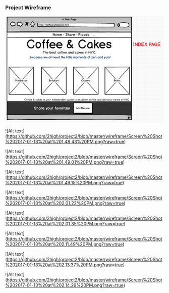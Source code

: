 ### Project Wireframe

![Alt text](https://github.com/2high/project2/blob/master/wireframe/Screen%20Shot%202017-01-13%20at%201.48.29%20PM.png?raw=true)

![Alt text] (https://github.com/2high/project2/blob/master/wireframe/Screen%20Shot%202017-01-13%20at%201.48.43%20PM.png?raw=true)

![Alt text] (https://github.com/2high/project2/blob/master/wireframe/Screen%20Shot%202017-01-13%20at%201.49.01%20PM.png?raw=true)

![Alt text] (https://github.com/2high/project2/blob/master/wireframe/Screen%20Shot%202017-01-13%20at%201.49.15%20PM.png?raw=true)

![Alt text] (https://github.com/2high/project2/blob/master/wireframe/Screen%20Shot%202017-01-13%20at%202.01.22%20PM.png?raw=true)

![Alt text] (https://github.com/2high/project2/blob/master/wireframe/Screen%20Shot%202017-01-13%20at%202.01.35%20PM.png?raw=true)

![Alt text] (https://github.com/2high/project2/blob/master/wireframe/Screen%20Shot%202017-01-13%20at%202.11.49%20PM.png?raw=true)

![Alt text] (https://github.com/2high/project2/blob/master/wireframe/Screen%20Shot%202017-01-13%20at%202.13.37%20PM.png?raw=true)

![Alt text] (https://github.com/2high/project2/blob/master/wireframe/Screen%20Shot%202017-01-13%20at%202.14.29%20PM.png?raw=true)


